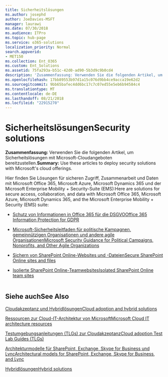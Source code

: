```yaml
---
title: Sicherheitslösungen
ms.author: josephd
author: JoeDavies-MSFT
manager: laurawi
ms.date: 07/30/2018
ms.audience: ITPro
ms.topic: hub-page
ms.service: o365-solutions
localization_priority: Normal
search.appverid:
- MET150
ms.collection: Ent_O365
ms.custom: Ent_Solutions
ms.assetid: 75fa293a-b51c-42d0-ad90-5b3d9c9b0cd4
description: 'Zusammenfassung: Verwenden Sie die folgenden Artikel, um Sicherheitslösungen mit Microsoft-Cloudangeboten bereitzustellen.'
ms.openlocfilehash: 17bb89553b97d1a15c076d9bb4ce9acca19e62d2
ms.sourcegitcommit: 9bb65bafec4dd6bc17c7c07ed55e5eb6b94584c4
ms.translationtype: MT
ms.contentlocale: de-DE
ms.lasthandoff: 08/21/2018
ms.locfileid: "22915270"
---
```

# <a name="security-solutions"></a><span data-ttu-id="18c86-103">Sicherheitslösungen</span><span class="sxs-lookup"><span data-stu-id="18c86-103">Security solutions</span></span>

 <span data-ttu-id="18c86-104">**Zusammenfassung:** Verwenden Sie die folgenden Artikel, um Sicherheitslösungen mit Microsoft-Cloudangeboten bereitzustellen.</span><span class="sxs-lookup"><span data-stu-id="18c86-104">**Summary:** Use these articles to deploy security solutions with Microsoft's cloud offerings.</span></span>
  
<span data-ttu-id="18c86-105">Hier finden Sie Lösungen für sicheren Zugriff, Zusammenarbeit und Daten mit Microsoft Office 365, Microsoft Azure, Microsoft Dynamics 365 und der Microsoft Enterprise Mobility + Security-Suite (EMS):</span><span class="sxs-lookup"><span data-stu-id="18c86-105">Here are solutions for secure access, collaboration, and data with Microsoft Office 365, Microsoft Azure, Microsoft Dynamics 365, and the Microsoft Enterprise Mobility + Security (EMS) suite:</span></span>

- [<span data-ttu-id="18c86-106">Schutz von Informationen in Office 365 für die DSGVO</span><span class="sxs-lookup"><span data-stu-id="18c86-106">Office 365 Information Protection for GDPR</span></span>](office-365-information-protection-for-gdpr.md)
  
- [<span data-ttu-id="18c86-107">Microsoft-Sicherheitsleitfaden für politische Kampagnen, gemeinnützigen Organisationen und andere agile Organisationen</span><span class="sxs-lookup"><span data-stu-id="18c86-107">Microsoft Security Guidance for Political Campaigns, Nonprofits, and Other Agile Organizations</span></span>](microsoft-security-guidance-for-political-campaigns-nonprofits-and-other-agile-o.md)
    
- [<span data-ttu-id="18c86-108">Sichern von SharePoint Online-Websites und -Dateien</span><span class="sxs-lookup"><span data-stu-id="18c86-108">Secure SharePoint Online sites and files</span></span>](secure-sharepoint-online-sites-and-files.md)
    
- [<span data-ttu-id="18c86-109">Isolierte SharePoint Online-Teamwebsites</span><span class="sxs-lookup"><span data-stu-id="18c86-109">Isolated SharePoint Online team sites</span></span>](isolated-sharepoint-online-team-sites.md)
<br/><br/>
    
## <a name="see-also"></a><span data-ttu-id="18c86-110">Siehe auch</span><span class="sxs-lookup"><span data-stu-id="18c86-110">See Also</span></span>

[<span data-ttu-id="18c86-111">Cloudakzeptanz und Hybridlösungen</span><span class="sxs-lookup"><span data-stu-id="18c86-111">Cloud adoption and hybrid solutions</span></span>](cloud-adoption-and-hybrid-solutions.md)
  
[<span data-ttu-id="18c86-112">Ressourcen zur Cloud-IT-Architektur von Microsoft</span><span class="sxs-lookup"><span data-stu-id="18c86-112">Microsoft Cloud IT architecture resources</span></span>](microsoft-cloud-it-architecture-resources.md)
  
[<span data-ttu-id="18c86-113">Testumgebungsanleitungen (TLGs) zur Cloudakzeptanz</span><span class="sxs-lookup"><span data-stu-id="18c86-113">Cloud adoption Test Lab Guides (TLGs)</span></span>](cloud-adoption-test-lab-guides-tlgs.md)
  
[<span data-ttu-id="18c86-114">Architekturmodelle für SharePoint, Exchange, Skype for Business und Lync</span><span class="sxs-lookup"><span data-stu-id="18c86-114">Architectural models for SharePoint, Exchange, Skype for Business, and Lync</span></span>](architectural-models-for-sharepoint-exchange-skype-for-business-and-lync.md)
  
[<span data-ttu-id="18c86-115">Hybridlösungen</span><span class="sxs-lookup"><span data-stu-id="18c86-115">Hybrid solutions</span></span>](hybrid-solutions.md)



